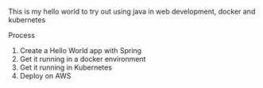 This is my hello world to try out using java in web development, docker and kubernetes

Process
1. Create a Hello World app with Spring
2. Get it running in a docker environment
3. Get it running in Kubernetes
4. Deploy on AWS



